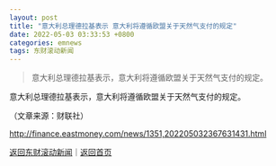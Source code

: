 ```yaml
---
layout: post
title: "意大利总理德拉基表示 意大利将遵循欧盟关于天然气支付的规定"
date: 2022-05-03 03:33:53 +0800
categories: emnews
tags: 东财滚动新闻
---
```

> 意大利总理德拉基表示，意大利将遵循欧盟关于天然气支付的规定。

<p>意大利总理德拉基表示，意大利将遵循欧盟关于天然气支付的规定。</p><p class="em_media">（文章来源：财联社）</p>

<http://finance.eastmoney.com/news/1351,202205032367631431.html>

[返回东财滚动新闻](//finews.withounder.com/emnews/)｜[返回首页](//finews.withounder.com/)